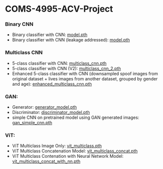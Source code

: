 # COMS-4995-ACV-Project

### Binary CNN
* Binary classifier with CNN: [model.pth](https://drive.google.com/file/d/1vxKYC-lTgIN_uPRxgROswtFvvE083ftW/view?usp=sharing)
* Binary classifier with CNN (leakage addressed): [model.pth](https://drive.google.com/file/d/1CJpca6ajSydwS17waEwbSIE4OaT2Ew09/view?usp=sharing)

### Multiclass CNN
* 5-class classifier with CNN: [multiclass_cnn.pth](https://drive.google.com/file/d/1E8ZP-Tbbi1x-EZNz3FpBmI_x9WPzsbjK/view?usp=sharing)
* 5-class classifier with CNN (V2): [multiclass_cnn_2.pth](https://drive.google.com/file/d/1n4KGSxFkg9gGQ6QptdzCC8AYWAaEXj_j/view?usp=sharing)
* Enhanced 5-class classifier with CNN (downsampled spoof images from original dataset + lives images from another dataset, grouped by gender and age): [enhanced_multiclass_cnn.pth](https://drive.google.com/file/d/1eapCHekVgl7QrSaYzXn5PBSK1umcq5-O/view?usp=sharing)

### GAN:
 - Generator: [generator_model.pth](https://drive.google.com/file/d/1KfKjb-qCuZpc5LuDAqsRtsY1uEeJ86RA/view?usp=sharing)
 - Discriminator: [discriminator_model.pth](https://drive.google.com/file/d/1aRgL1uWnqfajiyTGuFOIDN7ev09oMibz/view?usp=sharing)
 - simple CNN on pretrained model using GAN generated images: [gan_simple_cnn.pth](https://drive.google.com/file/d/1Mk_UEo-uKuE6fvTJXZYwdL8sgwq_Ilbn/view?usp=sharing)

### ViT:
  - ViT Multiclass Image Only: [vit_multiclass.pth](https://drive.google.com/file/d/1fISEKMOm9RFfOd-wumcMCOiBmXqFVtlc/view?usp=share_link)
  - ViT Multiclass Concatenation Model: [vit_multiclass_concat.pth](https://drive.google.com/file/d/1-jfPuQnttVrBNkoX_uTu_jCyg5LJm7Qg/view?usp=share_link)
  - ViT Multiclass Contenation with Neural Network Model: [vit_multiclass_concat_with_nn.pth](https://drive.google.com/file/d/1eB4Y1foTljMby35R9VUt_CeWs22yEE9n/view?usp=share_link)

